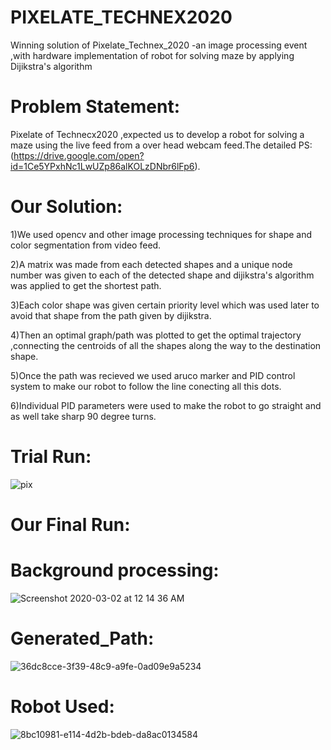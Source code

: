 # PIXELATE_TECHNEX2020
Winning solution of Pixelate_Technex_2020 -an image processing event ,with hardware implementation of robot for solving maze by applying Dijikstra's algorithm

# Problem Statement:
Pixelate of Technecx2020 ,expected us to develop a robot for solving a maze using the live feed from a over head webcam feed.The detailed PS:(https://drive.google.com/open?id=1Ce5YPxhNc1LwUZp86alKOLzDNbr6lFp6).

# Our Solution:
1)We used opencv and other image processing techniques for shape and color segmentation from video feed.

2)A matrix was made from each detected shapes and a unique node number was given to each of the detected shape and dijikstra's algorithm was applied to get the shortest path.

3)Each color shape was given certain priority level which was used later to avoid that shape from the path given by dijikstra.

4)Then an optimal graph/path was plotted to get the optimal trajectory ,connecting the centroids of all the shapes along the way to the destination shape.

5)Once the path was recieved we used aruco marker and PID control system to make our robot to follow the line conecting all this dots.

6)Individual PID parameters were used to make the robot to go straight and as well take sharp 90 degree turns.
# Trial Run:
![pix](https://user-images.githubusercontent.com/43948945/75632104-e5a82e00-5c1e-11ea-8231-8b5b6d8e6c4c.gif)
# Our Final Run:
# Background processing:
![Screenshot 2020-03-02 at 12 14 36 AM](https://user-images.githubusercontent.com/43948945/75631726-4cc3e380-5c1b-11ea-8dab-1d024f97ede9.png)
# Generated_Path:
![36dc8cce-3f39-48c9-a9fe-0ad09e9a5234](https://user-images.githubusercontent.com/43948945/75631751-80067280-5c1b-11ea-9b30-7adec9798d40.jpg)
# Robot Used:
![8bc10981-e114-4d2b-bdeb-da8ac0134584](https://user-images.githubusercontent.com/43948945/75630637-9c51e180-5c12-11ea-9d2e-3fe17faf9937.jpg)

